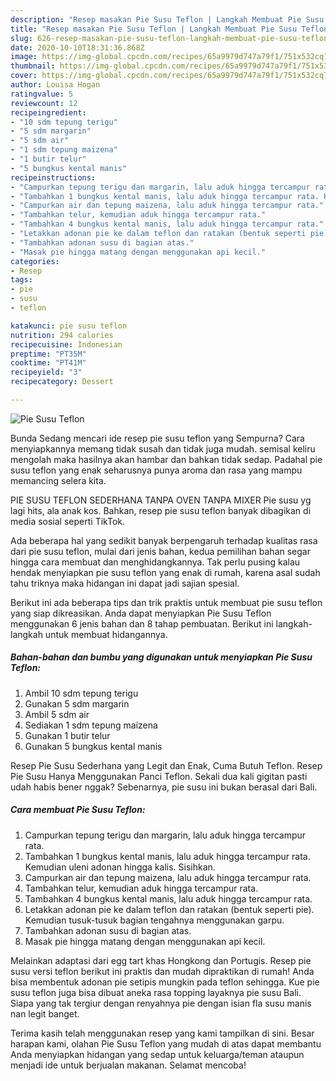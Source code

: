 ```yaml
---
description: "Resep masakan Pie Susu Teflon | Langkah Membuat Pie Susu Teflon Yang Enak dan Simpel"
title: "Resep masakan Pie Susu Teflon | Langkah Membuat Pie Susu Teflon Yang Enak dan Simpel"
slug: 626-resep-masakan-pie-susu-teflon-langkah-membuat-pie-susu-teflon-yang-enak-dan-simpel
date: 2020-10-10T18:31:36.868Z
image: https://img-global.cpcdn.com/recipes/65a9979d747a79f1/751x532cq70/pie-susu-teflon-foto-resep-utama.jpg
thumbnail: https://img-global.cpcdn.com/recipes/65a9979d747a79f1/751x532cq70/pie-susu-teflon-foto-resep-utama.jpg
cover: https://img-global.cpcdn.com/recipes/65a9979d747a79f1/751x532cq70/pie-susu-teflon-foto-resep-utama.jpg
author: Louisa Hogan
ratingvalue: 5
reviewcount: 12
recipeingredient:
- "10 sdm tepung terigu"
- "5 sdm margarin"
- "5 sdm air"
- "1 sdm tepung maizena"
- "1 butir telur"
- "5 bungkus kental manis"
recipeinstructions:
- "Campurkan tepung terigu dan margarin, lalu aduk hingga tercampur rata."
- "Tambahkan 1 bungkus kental manis, lalu aduk hingga tercampur rata. Kemudian uleni adonan hingga kalis. Sisihkan."
- "Campurkan air dan tepung maizena, lalu aduk hingga tercampur rata."
- "Tambahkan telur, kemudian aduk hingga tercampur rata."
- "Tambahkan 4 bungkus kental manis, lalu aduk hingga tercampur rata."
- "Letakkan adonan pie ke dalam teflon dan ratakan (bentuk seperti pie). Kemudian tusuk-tusuk bagian tengahnya menggunakan garpu."
- "Tambahkan adonan susu di bagian atas."
- "Masak pie hingga matang dengan menggunakan api kecil."
categories:
- Resep
tags:
- pie
- susu
- teflon

katakunci: pie susu teflon 
nutrition: 294 calories
recipecuisine: Indonesian
preptime: "PT35M"
cooktime: "PT41M"
recipeyield: "3"
recipecategory: Dessert

---
```



![Pie Susu Teflon](https://img-global.cpcdn.com/recipes/65a9979d747a79f1/751x532cq70/pie-susu-teflon-foto-resep-utama.jpg)

Bunda Sedang mencari ide resep pie susu teflon yang Sempurna? Cara menyiapkannya memang tidak susah dan tidak juga mudah. semisal keliru mengolah maka hasilnya akan hambar dan bahkan tidak sedap. Padahal pie susu teflon yang enak seharusnya punya aroma dan rasa yang mampu memancing selera kita.

PIE SUSU TEFLON SEDERHANA TANPA OVEN TANPA MIXER Pie susu yg lagi hits, ala anak kos. Bahkan, resep pie susu teflon banyak dibagikan di media sosial seperti TikTok.

Ada beberapa hal yang sedikit banyak berpengaruh terhadap kualitas rasa dari pie susu teflon, mulai dari jenis bahan, kedua pemilihan bahan segar hingga cara membuat dan menghidangkannya. Tak perlu pusing kalau hendak menyiapkan pie susu teflon yang enak di rumah, karena asal sudah tahu triknya maka hidangan ini dapat jadi sajian spesial.


Berikut ini ada beberapa tips dan trik praktis untuk membuat pie susu teflon yang siap dikreasikan. Anda dapat menyiapkan Pie Susu Teflon menggunakan 6 jenis bahan dan 8 tahap pembuatan. Berikut ini langkah-langkah untuk membuat hidangannya.

<!--inarticleads1-->

##### Bahan-bahan dan bumbu yang digunakan untuk menyiapkan Pie Susu Teflon:

1. Ambil 10 sdm tepung terigu
1. Gunakan 5 sdm margarin
1. Ambil 5 sdm air
1. Sediakan 1 sdm tepung maizena
1. Gunakan 1 butir telur
1. Gunakan 5 bungkus kental manis


Resep Pie Susu Sederhana yang Legit dan Enak, Cuma Butuh Teflon. Resep Pie Susu Hanya Menggunakan Panci Teflon. Sekali dua kali gigitan pasti udah habis bener nggak? Sebenarnya, pie susu ini bukan berasal dari Bali. 

<!--inarticleads2-->

##### Cara membuat Pie Susu Teflon:

1. Campurkan tepung terigu dan margarin, lalu aduk hingga tercampur rata.
1. Tambahkan 1 bungkus kental manis, lalu aduk hingga tercampur rata. Kemudian uleni adonan hingga kalis. Sisihkan.
1. Campurkan air dan tepung maizena, lalu aduk hingga tercampur rata.
1. Tambahkan telur, kemudian aduk hingga tercampur rata.
1. Tambahkan 4 bungkus kental manis, lalu aduk hingga tercampur rata.
1. Letakkan adonan pie ke dalam teflon dan ratakan (bentuk seperti pie). Kemudian tusuk-tusuk bagian tengahnya menggunakan garpu.
1. Tambahkan adonan susu di bagian atas.
1. Masak pie hingga matang dengan menggunakan api kecil.


Melainkan adaptasi dari egg tart khas Hongkong dan Portugis. Resep pie susu versi teflon berikut ini praktis dan mudah dipraktikan di rumah! Anda bisa membentuk adonan pie setipis mungkin pada teflon sehingga. Kue pie susu teflon juga bisa dibuat aneka rasa topping layaknya pie susu Bali. Siapa yang tak tergiur dengan renyahnya pie dengan isian fla susu manis nan legit banget. 

Terima kasih telah menggunakan resep yang kami tampilkan di sini. Besar harapan kami, olahan Pie Susu Teflon yang mudah di atas dapat membantu Anda menyiapkan hidangan yang sedap untuk keluarga/teman ataupun menjadi ide untuk berjualan makanan. Selamat mencoba!
